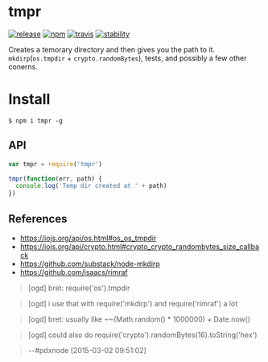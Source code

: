 # tmpr

[![release][release-image]][release-url]
[![npm][npm-image]][npm-url]
[![travis][travis-image]][travis-url]
[![stability][stability-image]][stability-url]

[release-image]: https://img.shields.io/github/release/bcomnes/node-tmpr.svg?style=flat-square
[release-url]: https://github.com/bcomnes/node-tmpr/releases/latest
[npm-image]: https://img.shields.io/npm/v/tmpr.svg?style=flat-square
[npm-url]: https://www.npmjs.com/package/tmpr
[travis-image]: https://img.shields.io/travis/bcomnes/node-tmpr.svg?style=flat-square
[travis-url]: https://travis-ci.org/bcomnes/node-tmpr
[stability-image]: https://img.shields.io/badge/stability-2%20--%20unstable-yellow.svg?style=flat-square
[stability-url]: https://nodejs.org/api/documentation.html#documentation_stability_index

Creates a temorary directory and then gives you the path to it.  `mkdirp`(`os.tmpdir` + `crypto.randomBytes`), tests, and possibly a few other conerns.

# Install

```
$ npm i tmpr -g
```

## API

```js
var tmpr = require('tmpr')

tmpr(function(err, path) {
  console.log('Temp dir created at ' + path)
})
```

## References

- https://iojs.org/api/os.html#os_os_tmpdir
- https://iojs.org/api/crypto.html#crypto_crypto_randombytes_size_callback
- https://github.com/substack/node-mkdirp
- https://github.com/isaacs/rimraf

> [ogd] bret: require('os').tmpdir

> [ogd] i use that with require('mkdirp') and require('rimraf') a lot

> [ogd] bret: usually like ~~(Math.random() * 1000000) + Date.now()

> [ogd] could also do require('crypto').randomBytes(16).toString('hex')

> --#pdxnode [2015-03-02 09:51:02]
